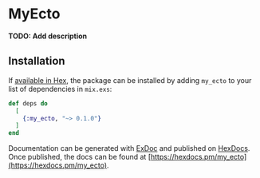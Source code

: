 # MyEcto

**TODO: Add description**

## Installation

If [available in Hex](https://hex.pm/docs/publish), the package can be installed
by adding `my_ecto` to your list of dependencies in `mix.exs`:

```elixir
def deps do
  [
    {:my_ecto, "~> 0.1.0"}
  ]
end
```

Documentation can be generated with [ExDoc](https://github.com/elixir-lang/ex_doc)
and published on [HexDocs](https://hexdocs.pm). Once published, the docs can
be found at [https://hexdocs.pm/my_ecto](https://hexdocs.pm/my_ecto).

